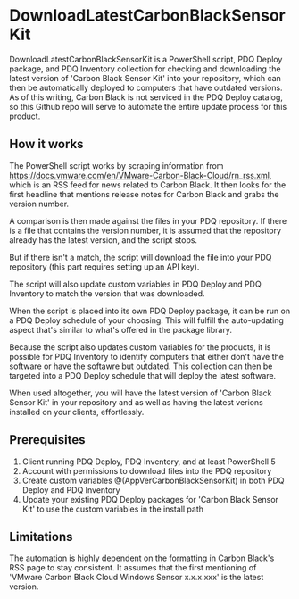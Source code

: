 # DownloadLatestCarbonBlackSensorKit

DownloadLatestCarbonBlackSensorKit is a PowerShell script, PDQ Deploy package, and PDQ Inventory collection for checking and downloading the latest version of 'Carbon Black Sensor Kit' into your repository, which can then be automatically deployed to computers that have outdated versions. As of this writing, Carbon Black is not serviced in the PDQ Deploy catalog, so this Github repo will serve to automate the entire update process for this product.

## How it works

The PowerShell script works by scraping information from https://docs.vmware.com/en/VMware-Carbon-Black-Cloud/rn_rss.xml, which is an RSS feed for news related to Carbon Black. It then looks for the first headline that mentions release notes for Carbon Black and grabs the version number.

A comparison is then made against the files in your PDQ repository. If there is a file that contains the version number, it is assumed that the repository already has the latest version, and the script stops.

But if there isn't a match, the script will download the file into your PDQ repository (this part requires setting up an API key).

The script will also update custom variables in PDQ Deploy and PDQ Inventory to match the version that was downloaded.

When the script is placed into its own PDQ Deploy package, it can be run on a PDQ Deploy schedule of your choosing. This will fulfill the auto-updating aspect that's similar to what's offered in the package library.

Because the script also updates custom variables for the products, it is possible for PDQ Inventory to identify computers that either don't have the software or have the softawre but outdated. This collection can then be targeted into a PDQ Deploy schedule that will deploy the latest software.

When used altogether, you will have the latest version of 'Carbon Black Sensor Kit' in your repository and as well as having the latest verions installed on your clients, effortlessly.

## Prerequisites

1. Client running PDQ Deploy, PDQ Inventory, and at least PowerShell 5
2. Account with permissions to download files into the PDQ repository
3. Create custom variables @(AppVerCarbonBlackSensorKit) in both PDQ Deploy and PDQ Inventory
4. Update your existing PDQ Deploy packages for 'Carbon Black Sensor Kit' to use the custom variables in the install path

## Limitations

The automation is highly dependent on the formatting in Carbon Black's RSS page to stay consistent. It assumes that the first mentioning of 'VMware Carbon Black Cloud Windows Sensor x.x.x.xxx' is the latest version.
